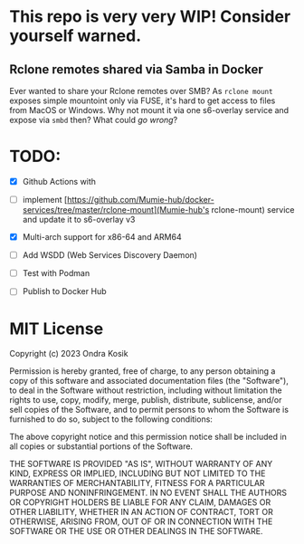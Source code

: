 # This repo is very very WIP! Consider yourself warned.

## Rclone remotes shared via Samba in Docker

Ever wanted to share your Rclone remotes over SMB? As `rclone mount` exposes simple mountoint only via FUSE, it's hard to get access to files from MacOS or Windows. Why not mount it via one s6-overlay service and expose via `smbd` then? What could _go wrong_?


# TODO:

- [x] Github Actions with 
- [ ] implement [https://github.com/Mumie-hub/docker-services/tree/master/rclone-mount](Mumie-hub's rclone-mount) service and update it to s6-overlay v3
- [X] Multi-arch support for x86-64 and ARM64
- [ ] Add WSDD (Web Services Discovery Daemon)
- [ ] Test with Podman
- [ ] Publish to Docker Hub


# MIT License

Copyright (c) 2023 Ondra Kosik

Permission is hereby granted, free of charge, to any person obtaining a copy
of this software and associated documentation files (the "Software"), to deal
in the Software without restriction, including without limitation the rights
to use, copy, modify, merge, publish, distribute, sublicense, and/or sell
copies of the Software, and to permit persons to whom the Software is
furnished to do so, subject to the following conditions:

The above copyright notice and this permission notice shall be included in all
copies or substantial portions of the Software.

THE SOFTWARE IS PROVIDED "AS IS", WITHOUT WARRANTY OF ANY KIND, EXPRESS OR
IMPLIED, INCLUDING BUT NOT LIMITED TO THE WARRANTIES OF MERCHANTABILITY,
FITNESS FOR A PARTICULAR PURPOSE AND NONINFRINGEMENT. IN NO EVENT SHALL THE
AUTHORS OR COPYRIGHT HOLDERS BE LIABLE FOR ANY CLAIM, DAMAGES OR OTHER
LIABILITY, WHETHER IN AN ACTION OF CONTRACT, TORT OR OTHERWISE, ARISING FROM,
OUT OF OR IN CONNECTION WITH THE SOFTWARE OR THE USE OR OTHER DEALINGS IN THE
SOFTWARE.